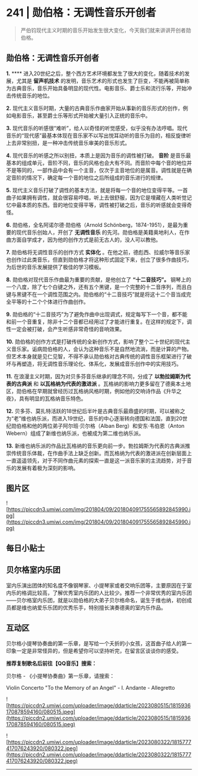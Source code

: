 # 241 | 勋伯格：无调性音乐开创者

> 严伯钧现代主义时期的音乐开始发生很大变化，今天我们就来讲讲开创者勋伯格。

## 勋伯格：无调性音乐开创者

 **1.**  **** 进入20世纪之后，整个西方艺术环境都发生了很大的变化，随着技术的发展，尤其是 **留声机技术** 的发明，音乐艺术的形式也发生了巨变，不能再被简单称为古典音乐，音乐开始具备明显的现代性。电影音乐、爵士乐和流行乐等，开始冲击传统音乐的地位。

 **2.** 现代主义音乐时期，大量的古典音乐作曲家开始从事新的音乐形式的创作，例如电影音乐，甚至爵士乐等形式开始被大量引入正统的音乐中。

 **3.** 现代音乐的听感很“难听”，给人以奇怪的听觉感受，似乎没有办法哼唱。现代音乐的“现代感”最基本体现在音乐家不以写出悦耳动听的音乐为目的，相反旋律听上去非常别扭，是一种冲击传统音乐审美的音乐形式。

 **4.** 现代音乐的听感之所以别扭，本质上是因为音乐的调性被打破。 **音阶** 是音乐最基本的组成单元，音阶不同，音乐的风格也会大有不同。而音阶中每个音的地位并不是等同的，一部作品中会有一个主音，仅次于主音地位的是属音。调性就是在确定音阶的情况下，确定每一个音的地位之后所组成的音乐进行的规律。

 **5.** 现代主义音乐打破了调性的基本方法，就是将每一个音的地位变得平等。一首曲子如果拥有调性，就会很容易哼唱，听上去很舒服，因为它是埋藏在人类听觉记忆中最本质的东西。音的地位变得平等，调性被打破之后，音乐的听感就会变得奇怪。

 **6.** 勋伯格，全名阿诺尔德·勋伯格（Arnold Schönberg，1874-1951），是最为重要的现代音乐创始人，开创了 **无调性音乐** 的先河。勋伯格是美籍奥地利人，在作曲方面自学成才，因为他的创作方式是前无古人的，没人可以教他。

 **7.** 勋伯格将无调性音乐的创作方式 **实体化** 。在他之前，德彪西、拉威尔等音乐家也创作过此类音乐，但直到勋伯格才将这种形式固定下来，创立了很多作曲技巧，为后世的音乐发展提供了极佳的学习模板。

 **8.** 勋伯格对现代音乐作曲最为重要的贡献，是他创立了 **“十二音技巧”。** 钢琴上的一个八度，除了七个白键之外，还有五个黑键，是一个完整的十二音序列，而且白键与黑键不在一个调性范围之内。勋伯格的“十二音技巧”就是将这十二个音当成完全平等的十二个个体进行作曲创作。

 **9.** 勋伯格的“十二音技巧”为了避免作曲中出现调式，规定每写下一个音，都不能和前一个音重复，除非十二个音都已经用过了才能进行重复。在这样的规定下，调性一定会被打破，会产生听感非常奇怪的音响效果。

 **10.** 勋伯格的创作方式是打破传统的全新创作方式，影响了整个二十世纪的现代主义音乐家。诟病勋伯格的人，会认为这种音乐不是自然地流淌，而是计算的产物。但艺术本身就是见仁见智，不得不承认勋伯格对古典传统的调性音乐框架进行了破坏与再塑造，将无调性音乐理论化、体系化，发展成音乐创作中的实用技巧。

 **11.** 在浪漫主义时期，因为对贝多芬音乐继承的理念不同，分成了 **以勃拉姆斯为代表的古典派** 和 **以瓦格纳为代表的激进派** 。瓦格纳的影响力更多留在了德奥本土地区，勋伯格在早期就曾经历过瓦格纳风格时期，例如他的交响诗作品《升华之夜》，具有明显的瓦格纳音乐特色。

 **12.** 贝多芬、莫扎特活跃的18世纪后半叶是古典音乐最鼎盛的时期，可以被称之为“老”维也纳乐派，而进入19世纪，音乐的中心逐渐转向德国和法国，直到20世纪勋伯格和他的两位弟子阿尔班·贝尔格（Alban Berg）和安东·韦伯恩（Anton Webern）组成了新维也纳乐派，也被成为第二维也纳乐派。

 **13.** 新维也纳乐派的作品比瓦格纳的音乐更向前一步。勃拉姆斯为代表的古典派推崇传统音乐体裁，在作曲手法上缺乏创新。而瓦格纳为代表的激进派在创新层面上一直遥遥领先，对于不同作曲元素的探索一直是这一派音乐家的主流趋势，对于音乐的发展有着极为深刻的影响。

## 图片区

![https://piccdn3.umiwi.com/img/201804/09/201804091755565892845990.jpg](https://piccdn3.umiwi.com/img/201804/09/201804091755565892845990.jpg)

## 每日小贴士

## 贝尔格室内乐团

室内乐演出团体的知名度不像钢琴家、小提琴家或者交响乐团等，主要原因在于室内乐的格调比较高，了解优秀室内乐团的人比较少。推荐一个非常优秀的室内乐团——贝尔格室内乐团，就是以勋伯格的大弟子贝尔格命名，诞生于维也纳，初创成员都是维也纳爱乐乐团的优秀乐手，特别擅长演奏德奥的室内乐作品。

## 互动区

贝尔格小提琴协奏曲的第一乐章，是写给一个夭折的小女孩，这首曲子给人的第一印象一定是非常怪异的，但是希望你可以坚持听完，在留言区谈谈你的感受。

 **推荐复制歌名后前往【QQ音乐】搜索：**

贝尔格 - 《小提琴协奏曲》第一乐章，请搜索：

Violin Concerto "To the Memory of an Angel" - I. Andante - Allegretto

![https://piccdn2.umiwi.com/uploader/image/ddarticle/2023080515/1815936170878594160/080515.jpeg](https://piccdn2.umiwi.com/uploader/image/ddarticle/2023080515/1815936170878594160/080515.jpeg)

![https://piccdn2.umiwi.com/uploader/image/ddarticle/2023080322/1815777417076243920/080322.jpeg](https://piccdn2.umiwi.com/uploader/image/ddarticle/2023080322/1815777417076243920/080322.jpeg)

---
